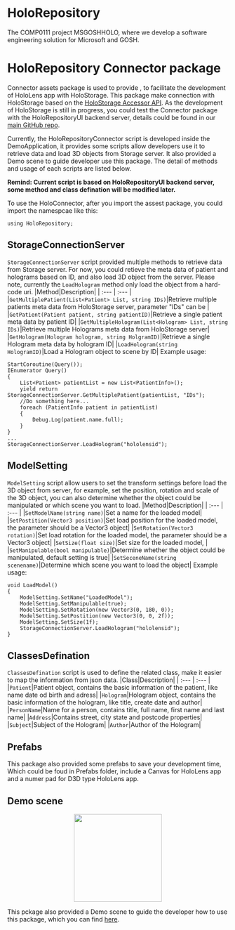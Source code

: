 # HoloRepository
The COMP0111 project MSGOSHHOLO, where we develop a software engineering solution for Microsoft and GOSH.
# HoloRepository Connector package
Connector assets package is used to provide , to facilitate the development of HoloLens app with HoloStorage. This package make connection with HoloStorage based on the [HoloStorage Accessor API](https://app.swaggerhub.com/apis/boonwj/HoloRepository/1.0.0#/default/get_patients). As the development of HoloStorage is still in progress, you could test the Connector package with the HoloRepositoryUI backend server, details could be found in our [main GitHub repo](https://github.com/nbckr/HoloRepository-Core).

Currently, the HoloRepositoryConnector script is developed inside the DemoApplication, it provides some scripts allow developers use it to retrieve data and load 3D objects from Storage server. It also provided a Demo scene to guide developer use this package. The detail of methods and usage of each scripts are listed below.

**Remind: Current script is based on HoloRepositoryUI backend server, some method and class defination will be modified later.**

To use the HoloConnector, after you import the assest package, you could import the namespcae like this:
```
using HoloRepository;
```

## StorageConnectionServer
`StorageConnectionServer` script provided multiple methods to retrieve data from Storage server. For now, you could retieve the meta data of patient and holograms based on ID, and also load 3D object from the server. Please note, currently the `LoadHologram` method only load the object from a hard-code uri.
|Method|Description|
| :--- | :--- | 
|`GetMultiplePatient(List<Patient> List, string IDs)`|Retrieve multiple patients meta data from HoloStorage server, parameter "IDs" can be |
|`GetPatient(Patient patient, string patientID)`|Retrieve a single patient meta data by patient ID|
|`GetMultipleHologram(List<Hologram> List, string IDs)`|Retrieve multiple Holograms meta data from HoloStorage server|
|`GetHologram(Hologram hologram, string HolgramID)`|Retrieve a single Hologram meta data by hologram ID|
|`LoadHologram(string HologramID)`|Load a Hologram object to scene by ID|
Example usage:
```
StartCoroutine(Query());
IEnumerator Query()
{        
    List<Patient> patientList = new List<PatientInfo>();
    yield return StorageConnectionServer.GetMultiplePatient(patientList, "IDs");
    //Do something here...
    foreach (PatientInfo patient in patientList)
    {
        Debug.Log(patient.name.full);
    }
}
...
StorageConnectionServer.LoadHologram("hololensid");
```
## ModelSetting
`ModelSetting` script allow users to set the transform settings before load the 3D object from server, for example, set the position, rotation and scale of the 3D object, you can also determine whether the object could be manipulated or which scene you want to load.
|Method|Description|
| :--- | :--- | 
|`SetModelName(string name)`|Set a name for the loaded model|
|`SetPostition(Vector3 position)`|Set load position for the loaded model, the parameter should be a Vector3 object|
|`SetRotation(Vector3 rotation)`|Set load rotation for the loaded model, the parameter should be a Vector3 object|
|`SetSize(float size)`|Set size for the loaded model, |
|`SetManipulable(bool manipulable)`|Determine whether the object could be manipulated, default setting is true|
|`SetSeceneName(string scenename)`|Determine which scene you want to load the object|
Example usage:
```
void LoadModel()
{
    ModelSetting.SetName("LoadedModel");
    ModelSetting.SetManipulable(true);
    ModelSetting.SetRotation(new Vector3(0, 180, 0));
    ModelSetting.SetPostition(new Vector3(0, 0, 2f));
    ModelSetting.SetSize(1f);
    StorageConnectionServer.LoadHologram("hololensid");
}
```

## ClassesDefination
`ClassesDefination` script is used to define the related class, make it easier to map the information from json data. 
|Class|Description|
| :--- | :--- | 
|`Patient`|Patient object, contains the basic information of the patient, like name date od birth and adress|
|`Hologram`|Hologram object, contains the basic information of the hologram, like title, create date and author|
|`PersonName`|Name for a person, contains title, full name, first name and last name|
|`Address`|Contains street, city state and postcode properties|
|`Subject`|Subject of the Hologram|
|`Author`|Author of the Hologram|

## Prefabs
This package also provided some prefabs to save your development time, Which could be foud in Prefabs folder, include a Canvas for HoloLens app and a numer pad for D3D type HoloLens app.

## Demo scene
<p align="center">
    <img src="../Images/DemoScene.png" height="200">
</p>

This pckage also provided a Demo scene to guide the developer how to use this package, which you can find [here](https://github.com/nbckr/HoloRepository-HoloLens/tree/LENS/Connector-Scripts/HoloStorageConnector/HoloRpository/Demo).